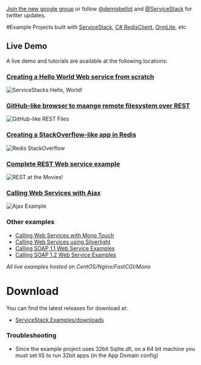 [Join the new google group](http://groups.google.com/group/servicestack) or
follow [@demisbellot](http://twitter.com/demisbellot) and [@ServiceStack](http://twitter.com/servicestack)
for twitter updates.

#Example Projects built with [ServiceStack](https://github.com/ServiceStack/ServiceStack), [C# RedisClient](https://github.com/ServiceStack/ServiceStack.Redis), [OrmLite](https://github.com/ServiceStack/ServiceStack.OrmLite), etc

## Live Demo

A live demo and tutorials are available at the following locations:

### [Creating a Hello World Web service from scratch](http://servicestack.net/ServiceStack.Hello/)
![ServiceStacks Hello, World!](http://servicestack.net/showcase/img/hello-400x350.png)

### [GitHub-like browser to maange remote filesystem over REST](http://servicestack.net/RestFiles/)
![GitHub-like REST Files](http://servicestack.net/showcase/img/restfiles-400x350.png)

### [Creating a StackOverflow-like app in Redis](http://servicestack.net/RedisStackOverflow/)
![Redis StackOverflow](http://servicestack.net/showcase/img/redisstackoverflow-400x350.png)

### [Complete REST Web service example](http://servicestack.net/ServiceStack.MovieRest/)
![REST at the Movies!](http://servicestack.net/showcase/img/movierest-400x350.png)

### [Calling Web Services with Ajax](http://servicestack.net/ServiceStack.Examples.Clients/Default.htm)
![Ajax Example](http://servicestack.net/showcase/img/ajaxexample-400x350.png)

### Other examples
* [Calling Web Services with Mono Touch](http://www.servicestack.net/monotouch/remote-info/)
* [Calling Web Services using Silverlight](http://servicestack.net/ServiceStack.Examples.Clients/Silverlight.htm)
* [Calling SOAP 1.1 Web Service Examples](http://servicestack.net/ServiceStack.Examples.Clients/Soap11.aspx)
* [Calling SOAP 1.2 Web Service Examples](http://servicestack.net/ServiceStack.Examples.Clients/Soap12.aspx)

_All live examples hosted on CentOS/Nginx/FastCGI/Mono_

# Download

You can find the latest releases for download at:

* [ServiceStack.Examples/downloads](https://github.com/ServiceStack/ServiceStack.Examples/downloads)


### Troubleshooting

- Since the example project uses 32bit Sqlite.dll, on a 64 bit machine you must set IIS to run 32bit apps (in the App Domain config)


